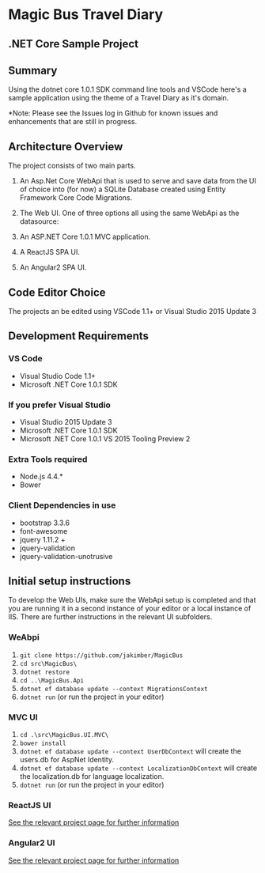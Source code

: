 # Magic Bus Travel Diary

## .NET Core Sample Project

## Summary

Using the dotnet core 1.0.1 SDK command line tools and VSCode here's a sample application using
the theme of a Travel Diary as it's domain.

*Note: Please see the Issues log in Github for known issues and enhancements that are still in progress.

## Architecture Overview

The project consists of two main parts.

1. An Asp.Net Core WebApi that is used to serve and save data from the UI of choice into (for now) a SQLite Database created using Entity Framework Core Code Migrations.

1. The Web UI.  One of three options all using the same WebApi as the datasource:
  1. An ASP.NET Core 1.0.1 MVC application.
  1. A ReactJS SPA UI.
  1. An Angular2 SPA UI.

## Code Editor Choice

The projects an be edited using VSCode 1.1+ or Visual Studio 2015 Update 3

## Development Requirements

### VS Code

* Visual Studio Code 1.1+
* Microsoft .NET Core 1.0.1 SDK

### If you prefer Visual Studio

* Visual Studio 2015 Update 3
* Microsoft .NET Core 1.0.1 SDK
* Microsoft .NET Core 1.0.1 VS 2015 Tooling Preview 2

### Extra Tools required

* Node.js 4.4.*
* Bower

### Client Dependencies in use

* bootstrap 3.3.6
* font-awesome
* jquery 1.11.2 +
* jquery-validation
* jquery-validation-unotrusive

## Initial setup instructions

To develop the Web UIs, make sure the WebApi setup is completed and that you are running it in a second instance of your editor or a local instance of IIS.  There are further instructions in the relevant UI subfolders.

### WeAbpi
1. `git clone https://github.com/jakimber/MagicBus`
1. `cd src\MagicBus\`
1. `dotnet restore`
1. `cd ..\MagicBus.Api`
1. `dotnet ef database update --context MigrationsContext`
1. `dotnet run` (or run the project in your editor)

### MVC UI
1. `cd .\src\MagicBus.UI.MVC\`
1. `bower install`
1. `dotnet ef database update --context UserDbContext` will create the users.db for AspNet Identity.
1. `dotnet ef database update --context LocalizationDbContext` will create the localization.db for language localization.
1. `dotnet run` (or run the project in your editor)

### ReactJS UI
[See the relevant project page for further information](https://github.com/jakimber/MagicBus/tree/master/src/MagicBus.UI.React "MagicBus ReactJS UI")

### Angular2 UI
[See the relevant project page for further information](https://github.com/jakimber/MagicBus/tree/master/src/MagicBus.UI.Angular2 "MagicBus Angular2 UI")

